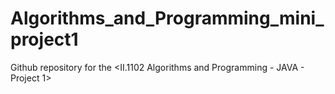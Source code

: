 # Algorithms_and_Programming_mini_project1
Github repository for the &lt;II.1102 Algorithms and Programming - JAVA - Project 1>

